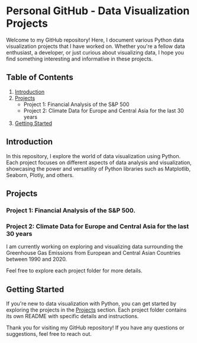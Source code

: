 # Personal GitHub - Data Visualization Projects

Welcome to my GitHub repository! Here, I document various Python data visualization projects that I have worked on. Whether you're a fellow data enthusiast, a developer, or just curious about visualizing data, I hope you find something interesting and informative in these projects.

## Table of Contents

1. [Introduction](#introduction)
2. [Projects](#projects)
   - Project 1: Financial Analysis of the S&P 500
   - Project 2: Climate Data for Europe and Central Asia for the last 30 years
3. [Getting Started](#getting-started)

## Introduction

In this repository, I explore the world of data visualization using Python. Each project focuses on different aspects of data analysis and visualization, showcasing the power and versatility of Python libraries such as Matplotlib, Seaborn, Plotly, and others.

## Projects

### Project 1: Financial Analysis of the S&P 500.

### Project 2: Climate Data for Europe and Central Asia for the last 30 years

I am currently working on exploring and visualizing data surrounding the Greenhouse Gas Emissions from European and Central Asian Countries between 1990 and 2020.

Feel free to explore each project folder for more details.

## Getting Started

If you're new to data visualization with Python, you can get started by exploring the projects in the [Projects](#projects) section. Each project folder contains its own README with specific details and instructions.



Thank you for visiting my GitHub repository! If you have any questions or suggestions, feel free to reach out.
